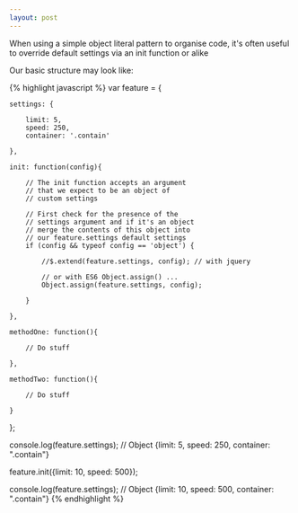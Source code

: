 ```yaml
---
layout: post
---
```


When using a simple object literal pattern to organise code, it's often useful to override default settings via an init function or alike

Our basic structure may look like:

{% highlight javascript %}
var feature = {

	settings: {

		limit: 5,
		speed: 250,
		container: '.contain'

	},

	init: function(config){

		// The init function accepts an argument
		// that we expect to be an object of
		// custom settings
		
		// First check for the presence of the
		// settings argument and if it's an object
		// merge the contents of this object into
		// our feature.settings default settings
		if (config && typeof config == 'object') {
        	
        	//$.extend(feature.settings, config); // with jquery

        	// or with ES6 Object.assign() ...
        	Object.assign(feature.settings, config); 

    	}

	},

	methodOne: function(){

		// Do stuff

	},

	methodTwo: function(){

		// Do stuff

	}

};

console.log(feature.settings); 
// Object {limit: 5, speed: 250, container: ".contain"}

feature.init({limit: 10, speed: 500});

console.log(feature.settings);
// Object {limit: 10, speed: 500, container: ".contain"}
{% endhighlight %}